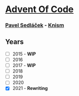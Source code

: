 # [Advent Of Code](https://adventofcode.com/)
### [Pavel Sedláček](https://github.com/Pavel-Sedlacek) - [Knism](https://github.com/knism)

## Years

* [ ] 2015 - **WIP**
* [ ] 2016
* [ ] 2017 - **WIP**
* [ ] 2018
* [ ] 2019
* [ ] 2020
* [x] 2021 - **Rewriting**